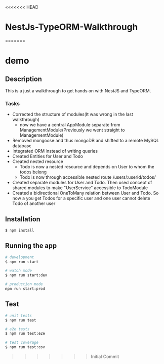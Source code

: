 <<<<<<< HEAD
# NestJs-TypeORM-Walkthrough
=======
# demo

## Description

This is a just a walkthrough to get hands on with NestJS and TypeORM.

### Tasks
* Corrected the structure of modules(It was wrong in the last walkthrough)
	* now we have a central AppModule separate from ManagementModule(Previously we went straight to ManagementModule)
* Removed mongoose and thus mongoDB and shifted to a remote MySQL database
* Integrated ORM instead of writing queries
* Created Entities for User and Todo
* Created nested resource
	* Todo is now a nested resource and depends on User to whom the todos belong
	* Todo is now through accessible nested route /users/:userid/todos/
* Created separate modules for User and Todo. Then used concept of shared modules to make "UserService" accessible to TodoModule
* Created a bidirectional OneToMany relation between User and Todo. So now a you get Todos for a specific user and one user cannot delete Todo of another user  

## Installation

```bash
$ npm install
```

## Running the app

```bash
# development
$ npm run start

# watch mode
$ npm run start:dev

# production mode
npm run start:prod
```

## Test

```bash
# unit tests
$ npm run test

# e2e tests
$ npm run test:e2e

# test coverage
$ npm run test:cov
```

>>>>>>> Initial Commit
